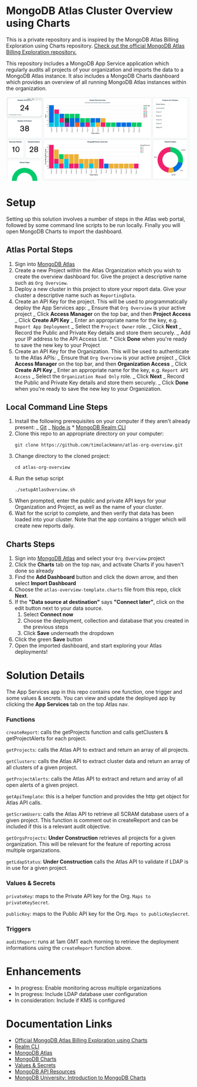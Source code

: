 # MongoDB Atlas Cluster Overview using Charts

This is a private repository and is inspired by the MongoDB Atlas Billing Exploration using Charts repository.
[Check out the official MongoDB Atlas Billing Exploration repository.](https://github.com/mongodb/atlas-billing)

This repository includes a MongoDB App Service application which regularly audits all projects of your organization and imports the data to a MongoDB Atlas instance. It also includes a MongoDB Charts dashboard which provides an overview of all running MongoDB Atlas instances within the organization.

<img alt="Sample Dashboard" src="sample-dashboard.png">

# Setup

Setting up this solution involves a number of steps in the Atlas web portal,
followed by some command line scripts to be run locally. Finally you will
open MongoDB Charts to import the dashboard.

## Atlas Portal Steps

1. Sign into [MongoDB Atlas](https://cloud.mongodb.com)
2. Create a new Project within the Atlas Organization which you wish to create the overview dashboard for. Give the project a descriptive name such as `Org Overview`.
3. Deploy a new cluster in this project to store your report data.
   Give your cluster a descriptive name such as `ReportingData`.
4. Create an API Key for the project. This will be used to programmatically
   deploy the App Services app:
   _ Ensure that `Org Overview` is your active project
   _ Click **Access Manager** on the top bar, and then **Project Access**
   _ Click **Create API Key**
   _ Enter an appropriate name for the key, e.g. `Report App Deployment`
   _ Select the `Project Owner` role.
   _ Click **Next**
   _ Record the Public and Private Key details and store them securely.
   _ Add your IP address to the API Access List. \* Click **Done** when you're ready to save the new key to your Project
5. Create an API Key for the Organization. This will be used to authenticate
   to the Atlas APIs:
   _ Ensure that `Org Overview` is your active project
   _ Click **Access Manager** on the top bar, and then **Organization Access**
   _ Click **Create API Key**
   _ Enter an appropriate name for the key, e.g. `Report API Access`
   _ Select the `Organization Read Only` role.
   _ Click **Next**
   _ Record the Public and Private Key details and store them securely.
   _ Click **Done** when you're ready to save the new key to your Organization.

## Local Command Line Steps

1. Install the following prerequisites on your computer if they aren't already
   present:
   _ [Git](https://git-scm.com/downloads)
   _ [Node.js](https://nodejs.org/en/download/) \* [MongoDB Realm CLI](https://www.mongodb.com/docs/atlas/app-services/cli/)
2. Clone this repo to an appropriate directory on your computer:
   ```
   git clone https://github.com/timolackmann/atlas-org-overview.git
   ```
3. Change directory to the cloned project:
   ```
   cd atlas-org-overview
   ```
4. Run the setup script
   ```
   ./setupAtlasOverview.sh
   ```
5. When prompted, enter the public and private API keys for your Organization
   and Project, as well as the name of your cluster.
6. Wait for the script to complete, and then verify that data has been loaded into your cluster.
   Note that the app contains a trigger which will create new reports daily.

## Charts Steps

1. Sign into [MongoDB Atlas](https://cloud.mongodb.com) and select your `Org Overview` project
2. Click the **Charts** tab on the top nav, and activate Charts if you haven't done so already
3. Find the **Add Dashboard** button and click the down arrow, and then select
   **Import Dashboard**
4. Choose the `atlas-overview-template.charts` file from this repo, click **Next**.
5. If the **"Data source at destination"** says **"Connect later"**, click on the edit button next to your data source.
   1. Select **Connect now**
   2. Choose the deployment, collection and database that you created in the previous steps
   3. Click **Save** underneath the dropdown
6. Click the green **Save** button
7. Open the imported dashboard, and start exploring your Atlas deployments!

# Solution Details

The App Services app in this repo contains one function, one trigger and some values & secrets. You
can view and update the deployed app by clicking the **App Services** tab on the top Atlas nav.

### Functions

`createReport`: calls the getProjects function and calls getClusters & getProjectAlerts for each project.

`getProjects`: calls the Atlas API to extract and return an array of all projects.

`getClusters`: calls the Atlas API to extract cluster data and return an array of all clusters of a given project.

`getProjectAlerts`: calls the Atlas API to extract and return and array of all open alerts of a given project.

`getApiTemplate`: this is a helper function and provides the http get object for Atlas API calls.

`getScramUsers`: calls the Atlas API to retrieve all SCRAM database users of a given project. This function is comment out in createReport and can be included if this is a relevant audit objective.

`getOrgsProjects`: **Under Construction** retrieves all projects for a given organization. This will be relevant for the feature of reporting across multiple organizations.

`getLdapStatus`: **Under Construction** calls the Atlas API to validate if LDAP is in use for a given project.

### Values & Secrets

`privateKey`: maps to the Private API key for the Org. `Maps to privateKeySecret`.

`publicKey`: maps to the Public API key for the Org. `Maps to publicKeySecret`.

### Triggers

`auditReport`: runs at 1am GMT each morning to retrieve the deployment informations using the `createReport` function above.

# Enhancements

- In progress: Enable monitoring across multiple organizations
- In progress: Include LDAP database user configuration
- In consideration: Include if KMS is configured

# Documentation Links

- [Official MongoDB Atlas Billing Exploration using Charts](https://github.com/mongodb/atlas-billing)
- [Realm CLI](https://docs.mongodb.com/realm/deploy/realm-cli-reference/)
- [MongoDB Atlas](https://www.mongodb.com/cloud/atlas)
- [MongoDB Charts](https://docs.mongodb.com/charts/master/)
- [Values & Secrets](https://docs.mongodb.com/realm/values-and-secrets/)
- [MongoDB API Resources](https://docs.atlas.mongodb.com/reference/api-resources/)
- [MongoDB University: Introduction to MongoDB Charts](https://university.mongodb.com/courses/A131/about)
